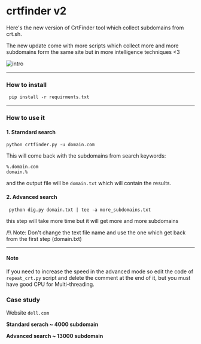 # crtfinder v2 
Here's the new version of CrtFinder tool which collect subdomains from crt.sh. 

The new update come with more scripts which collect more and more subdomains form the same site but in more intelligence techniques <3 


![intro](https://github.com/eslam3kl/crtfinder/blob/v2/intro.png)

-----------------------------------------

### How to install 
` pip install -r requirments.txt`

-----------------------------------------


### How to use it 
#### 1. Starndard search 
` python crtfinder.py -u domain.com `

This will come back with the subdomains from search keywords:
```
%.domain.com
domain.% 
```
and the output file will be `domain.txt` which will contain the results. 

#### 2. Advanced search 
` python dig.py domain.txt | tee -a more_subdomains.txt` 

this step will take more time but it will get more and more subdomains 

/!\ Note: Don't change the text file name and use the one which get back from the first step (domain.txt)

-----------------------------------------
#### Note
If you need to increase the speed in the advanced mode so edit the code of ` repeat_crt.py ` script and delete the comment at the end of it, but you must have good CPU for Multi-threading. 


### Case study

Website `dell.com`
 
**Standard serach ~ 4000 subdomain**

**Advanced search ~ 13000 subdomain**
 
 
